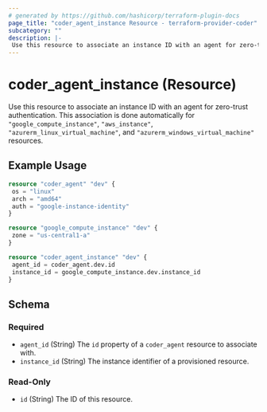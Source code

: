 ```yaml
---
# generated by https://github.com/hashicorp/terraform-plugin-docs
page_title: "coder_agent_instance Resource - terraform-provider-coder"
subcategory: ""
description: |-
 Use this resource to associate an instance ID with an agent for zero-trust authentication. This association is done automatically for "google_compute_instance", "aws_instance", "azurerm_linux_virtual_machine", and "azurerm_windows_virtual_machine" resources.
---
```


# coder_agent_instance (Resource)

Use this resource to associate an instance ID with an agent for zero-trust authentication. This association is done automatically for `"google_compute_instance"`, `"aws_instance"`, `"azurerm_linux_virtual_machine"`, and `"azurerm_windows_virtual_machine"` resources.

## Example Usage

```terraform
resource "coder_agent" "dev" {
 os = "linux"
 arch = "amd64"
 auth = "google-instance-identity"
}

resource "google_compute_instance" "dev" {
 zone = "us-central1-a"
}

resource "coder_agent_instance" "dev" {
 agent_id = coder_agent.dev.id
 instance_id = google_compute_instance.dev.instance_id
}
```

<!-- schema generated by tfplugindocs -->
## Schema

### Required

- `agent_id` (String) The `id` property of a `coder_agent` resource to associate with.
- `instance_id` (String) The instance identifier of a provisioned resource.

### Read-Only

- `id` (String) The ID of this resource.
